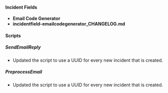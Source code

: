 
#### Incident Fields
- **Email Code Generator**
- **incidentfield-emailcodegenerator_CHANGELOG.md**

#### Scripts
##### SendEmailReply
- Updated the script to use a UUID for every new incident that is created.
##### PreprocessEmail
- Updated the script to use a UUID for every new incident that is created.

